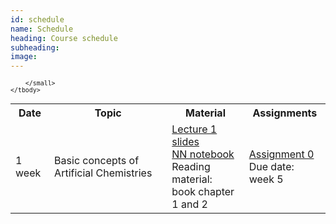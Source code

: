 ```yaml
---
id: schedule
name: Schedule
heading: Course schedule
subheading: 
image: 
---
```


<table class="table table-condensed">
	<tbody>
		<tr>
			<th>Date</th>
			<th>Topic</th>
			<th>Material</th>
			<th>Assignments</th>
		</tr>
		<small>
			<tr>
			<td>1 week</td>
				<td>Basic concepts of Artificial Chemistries</td>
				<td>
				<a href= "lecture1_slides.pdf">Lecture 1 slides</a><br>
				<a href= "https://github.com/danielrcardenas/ac-course-2017/blob/master/2017-%20artificial%20chemistries2.pptx">NN notebook</a><br>
				Reading material:<br>
				book chapter 1 and 2
				</td>
				<td>
				<a href= "https://github.com/danielrcardenas/ac-course-2017/blob/master/2002%20-%20Evolvable%20Self-Replicating%20Molecules%20in%20an%20Artificial%20Chemistry%20-%20Hutton.pdf">Assignment 0</a><br>
				Due date: week 5
				</td>
			</tr>
	
		</small>
	</tbody>
</table>
